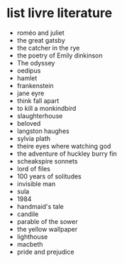 # list livre literature

- roméo and juliet
- the great gatsby
- the catcher in the rye
- the poetry of Emily dinkinson
- The odyssey
- oedipus
- hamlet
- frankenstein
- jane eyre
- think fall apart
- to kill a monkindbird
- slaughterhouse
- beloved
- langston haughes
- sylvia plath
- theire eyes where watching god
- the adventure of huckley burry fin
- scheakspire sonnets
- lord of files
- 100 years of solitudes
- invisible man
- sula
- 1984
- handmaid's tale
- candile
- parable of the sower
- the yellow wallpaper
- lighthouse
- macbeth
- pride and prejudice
  
